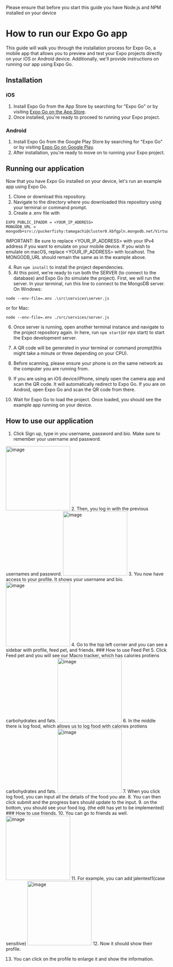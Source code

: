 Please ensure that before you start this guide you have Node.js and NPM installed on your device
# How to run our Expo Go app

This guide will walk you through the installation process for Expo Go, a mobile app that allows you to preview and test your Expo projects directly on your iOS or Android device. Additionally, we'll provide instructions on running our app using Expo Go.

## Installation

### iOS

1. Install Expo Go from the App Store by searching for "Expo Go" or by visiting [Expo Go on the App Store](https://apps.apple.com/us/app/expo-go/id982107779).
2. Once installed, you're ready to proceed to running your Expo project.

### Android

1. Install Expo Go from the Google Play Store by searching for "Expo Go" or by visiting [Expo Go on Google Play](https://play.google.com/store/apps/details?id=host.exp.exponent).
2. After installation, you're ready to move on to running your Expo project.

## Running our application

Now that you have Expo Go installed on your device, let's run an example app using Expo Go.

1. Clone or download this repository.
2. Navigate to the directory where you downloaded this repository using your terminal or command prompt.
3. Create a .env file with 
```
EXPO_PUBLIC_IPADDR = <YOUR_IP_ADDRESS>
MONGODB_URL = mongodb+srv://puckerfishy:tamagachi@cluster0.kbfgpln.mongodb.net/VirtualPetDatabase
```
IMPORTANT: Be sure to replace <YOUR_IP_ADDRESS> with your IPv4 address if you want to emulate on your mobile device. If you wish to emulate on macOS, replace <YOUR_IP_ADDRESS> with localhost. The MONGODB_URL should remain the same as in the example above. 

4. Run `npm install` to install the project dependencies.
5. At this point, we're ready to run both the SERVER (to connect to the database) and Expo Go (to simulate the project). 
First, we will run the server. In your terminal, run this line to connect to the MongoDB server.
  On Windows:
  ```
  node --env-file=.env .\src\services\server.js
  ```
  or for Mac:
  ```
  node --env-file=.env ./src/services/server.js
  ```

6. Once server is running, open another terminal instance and navigate to the project repository again. In here, run `npm start`(or npx start) to start the Expo development server.

7. A QR code will be generated in your terminal or command prompt(this might take a minute or three depending on your CPU).
8. Before scanning, please ensure your phone is on the same network as the computer you are running from.
9. If you are using an iOS device/iPhone, simply open the camera app and scan the QR code. It will automatically redirect to Expo Go.
   If you are on Android, open Expo Go and scan the QR code from there.
12. Wait for Expo Go to load the project. Once loaded, you should see the example app running on your device.

## How to use our application
1. Click Sign up, type in you username, password and bio. Make sure to remember your username and password.
<img src="images/IMG_4431.PNG" alt="image" width="200" height="auto">
2. Then, you log in with the previous usernames and password.
<img src="images/IMG_4432.PNG" alt="image" width="200" height="auto">
3. You now have access to your profile. It shows your username and bio.
<img src="images/IMG_4433.PNG" alt="image" width="200" height="auto">
4. Go to the top left corner and you can see a sidebar with profile, feed pet, and friends.
### How to use Feed Pet
5. Click Feed pet and you will see our Macro tracker, which has calories protiens carbohydrates and fats.
<img src="images/IMG_4434.PNG" alt="image" width="200" height="auto">
6. In the middle there is log food, which allows us to log food with calories protiens carbohydrates and fats.
<img src="images/IMG_4435.PNG" alt="image" width="200" height="auto">
7. When you click log food, you can input all the details of the food you ate.
8. You can then click submit and the progress bars should update to the input.
9. on the bottom, you should see your food log. (the edit has yet to be implemented)
### How to use friends.
10. You can go to friends as well.
<img src="images/IMG_4436.jpg" alt="image" width="200" height="auto">
11. For example, you can add jalentest1(case sensitive)
<img src="images/IMG_4437.jpg" alt="image" width="200" height="auto">
12. Now it should show their profile.

13. You can click on the profile to enlarge it and show the information. 
